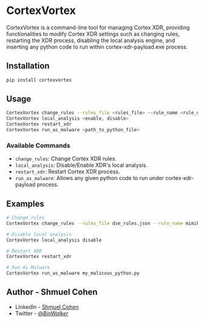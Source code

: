 # CortexVortex

CortexVortex is a command-line tool for managing Cortex XDR, providing functionalities to modify Cortex XDR settings such as changing rules, restarting the XDR process, disabling the local analysis engine, and inserting any python code to run within cortex-xdr-payload.exe process.

## Installation

```bash
pip install cortexvortex
```

## Usage

```bash
CortexVortex change_rules --rules_file <rules_file> --rule_name <rule_name_to_change> --new_value <allow, block, internal>
CortexVortex local_analysis <enable, disable>
CortexVortex restart_xdr
CortexVortex run_as_malware <path_to_python_file>
```

### Available Commands

- `change_rules`: Change Cortex XDR rules.
- `local_analysis`: Disable/Enable XDR's local analysis.
- `restart_xdr`: Restart Cortex XDR process.
- `run_as_malware`: Allows any given python code to run under cortex-xdr-payload process.

## Examples

```bash
# Change rules
CortexVortex change_rules --rules_file dse_rules.json --rule_name mimikatz --new_value allow

# Disable local analysis
CortexVortex local_analysis disable

# Restart XDR
CortexVortex restart_xdr

# Run As Malware
CortexVortex run_as_malware my_malicous_python.py

```

## Author - Shmuel Cohen
* LinkedIn - [Shmuel Cohen](https://www.linkedin.com/in/the-shmuel-cohen/)
* Twitter - [@_BinWalker_](https://twitter.com/_BinWalker_)
